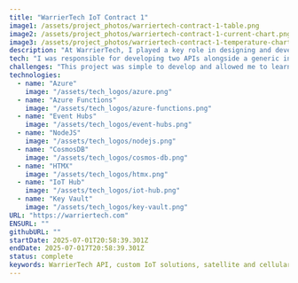```yaml
---
title: "WarrierTech IoT Contract 1"
image1: /assets/project_photos/warriertech-contract-1-table.png
image2: /assets/project_photos/warriertech-contract-1-current-chart.png
image3: /assets/project_photos/warriertech-contract-1-temperature-chart.png
description: "At WarrierTech, I played a key role in designing and developing APIs and front-end interface for an IoT-based project. This system collected and visualized real-time temperature and current data, enabling analysis through interactive graphs."
tech: "I was responsible for developing two APIs alongside a generic interface for consuming them and setting up the necessary infrastructure for secure deployment. To enhance scalability and performance, I implemented a dedicated Azure Function App for data ingestion and a separate one for data consumption. We chose CosmosDB to ensure seamless scalability as the dataset grew. For the front-end, I utilized HTMX with ExpressJS, enabling a server-rendered (SSR) approach that reduced complexity, improved performance, and minimized client-side security risks. This approach eliminated unnecessary client-side JavaScript while maintaining dynamic interactions through secure, server-controlled updates. Additionally, I integrated Azure B2C authentication to provide a secure and scalable user management system, allowing the client to create and manage users efficiently."
challenges: "This project was simple to develop and allowed me to learn about IoT hub and the HTMX library. The most challenging aspect was learning about Azure B2C and setting up the authentication FLOWS."
technologies:
  - name: "Azure"
    image: "/assets/tech_logos/azure.png"
  - name: "Azure Functions"
    image: "/assets/tech_logos/azure-functions.png"
  - name: "Event Hubs"
    image: "/assets/tech_logos/event-hubs.png"
  - name: "NodeJS"
    image: "/assets/tech_logos/nodejs.png"
  - name: "CosmosDB"
    image: "/assets/tech_logos/cosmos-db.png"
  - name: "HTMX"
    image: "/assets/tech_logos/htmx.png"
  - name: "IoT Hub"
    image: "/assets/tech_logos/iot-hub.png"
  - name: "Key Vault"
    image: "/assets/tech_logos/key-vault.png"
URL: "https://warriertech.com"
ENSURL: ""
githubURL: ""
startDate: 2025-07-01T20:58:39.301Z
endDate: 2025-07-017T20:58:39.301Z
status: complete
keywords: WarrierTech API, custom IoT solutions, satellite and cellular IoT, IoT data integration, environmental monitoring IoT, telematics API, industrial IoT API, Azure Functions, CosmosDB, secure IoT data, flexible JSON API, third-party IoT integration, digital and analog sensor API, device management IoT, cloud IoT storage, Devin Davis
---
```

